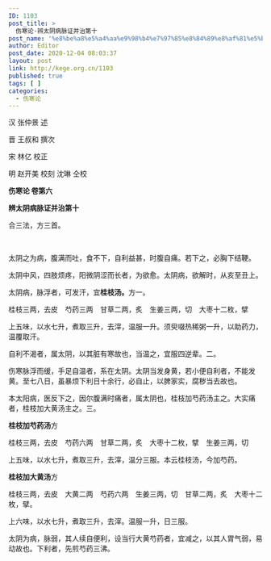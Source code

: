 ```yaml
---
ID: 1103
post_title: >
  伤寒论·辨太阴病脉证并治第十
post_name: '%e8%be%a8%e5%a4%aa%e9%98%b4%e7%97%85%e8%84%89%e8%af%81%e5%b9%b6%e6%b2%bb%e7%ac%ac%e5%8d%81'
author: Editor
post_date: 2020-12-04 08:03:37
layout: post
link: http://kege.org.cn/1103
published: true
tags: [ ]
categories:
  - 伤寒论
---
```

<!-- wp:paragraph -->
<p>汉 张仲景 述</p>
<p>晋 王叔和 撰次</p>
<p>宋 林亿 校正</p>
<p>明 赵开美 校刻 沈琳 仝校</p>
<p><strong>伤寒论 卷第六</strong></p>
<p><strong>辨太阴病脉证并治第十</strong></p>
<p>合三法，方三首。</p>
<!-- /wp:paragraph -->

<!-- wp:paragraph -->
<p>&nbsp;</p>
<!-- /wp:paragraph -->

<!-- wp:paragraph -->
<p>太阴之为病，腹满而吐，食不下，自利益甚，时腹自痛。若下之，必胸下结鞕。</p>
<!-- /wp:paragraph -->

<!-- wp:paragraph -->
<p>太阴中风，四肢烦疼，阳微阴涩而长者，为欲愈。太阴病，欲解时，从亥至丑上。</p>
<!-- /wp:paragraph -->

<!-- wp:paragraph -->
<p>太阴病，脉浮者，可发汗，宜<strong>桂枝汤。</strong>方一。</p>
<!-- /wp:paragraph -->

<!-- wp:paragraph -->
<p>桂枝三两，去皮　芍药三两　甘草二两，炙　生姜三两，切　大枣十二枚，擘</p>
<!-- /wp:paragraph -->

<!-- wp:paragraph -->
<p>上五味，以水七升，煮取三升，去滓，温服一升。须臾啜热稀粥一升，以助药力，温覆取汗。</p>
<!-- /wp:paragraph -->

<!-- wp:paragraph -->
<p>自利不渴者，属太阴，以其脏有寒故也，当温之，宜服四逆辈。二。</p>
<!-- /wp:paragraph -->

<!-- wp:paragraph -->
<p>伤寒脉浮而缓，手足自温者，系在太阴。太阴当发身黄，若小便自利者，不能发黄。至七八日，虽暴烦下利日十余行，必自止，以脾家实，腐秽当去故也。</p>
<!-- /wp:paragraph -->

<!-- wp:paragraph -->
<p>本太阳病，医反下之，因尔腹满时痛者，属太阴也，桂枝加芍药汤主之。大实痛者，桂枝加大黄汤主之。三。</p>
<!-- /wp:paragraph -->

<!-- wp:paragraph -->
<p><strong>桂枝加芍药汤</strong>方</p>
<!-- /wp:paragraph -->

<!-- wp:paragraph -->
<p>桂枝三两，去皮　芍药六两　甘草二两，炙　大枣十二枚，擘　生姜三两，切</p>
<!-- /wp:paragraph -->

<!-- wp:paragraph -->
<p>上五味，以水七升，煮取三升，去滓，温分三服。本云桂枝汤，今加芍药。</p>
<!-- /wp:paragraph -->

<!-- wp:paragraph -->
<p><strong>桂枝加大黄汤</strong>方</p>
<!-- /wp:paragraph -->

<!-- wp:paragraph -->
<p>桂枝三两，去皮　大黄二两　芍药六两　生姜三两，切　甘草二两，炙　大枣十二枚，擘。</p>
<!-- /wp:paragraph -->

<!-- wp:paragraph -->
<p>上六味，以水七升，煮取三升，去滓。温服一升，日三服。</p>
<!-- /wp:paragraph -->

<!-- wp:paragraph -->
<p>太阴为病，脉弱，其人续自便利，设当行大黄芍药者，宜减之，以其人胃气弱，易动故也。下利者，先煎芍药三沸。</p>
<!-- /wp:paragraph -->